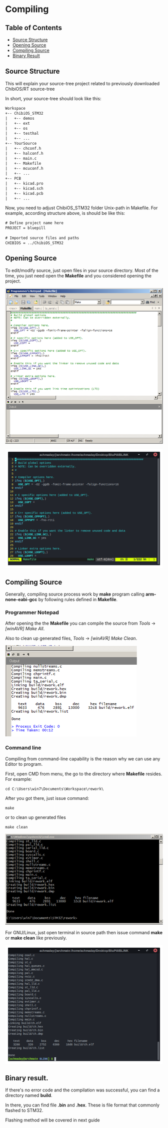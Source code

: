 # Compiling

## Table of Contents
- [Source Structure](https://github.com/mekatronik-achmadi/md_tutorial/blob/master/electronic/tutorials/stm32_compile.md#source-structure)
- [Opening Source](https://github.com/mekatronik-achmadi/md_tutorial/blob/master/electronic/tutorials/stm32_compile.md#opening-source)
- [Compiling Source](https://github.com/mekatronik-achmadi/md_tutorial/blob/master/electronic/tutorials/stm32_compile.md#compiling-source)
- [Binary Result](https://github.com/mekatronik-achmadi/md_tutorial/blob/master/electronic/tutorials/stm32_compile.md#binary-result)

## Source Structure

This will explain your source-tree project related to previously downloaded ChibiOS/RT source-tree

In short, your source-tree should look like this:

~~~
Workspace
+-- ChibiOS_STM32
|   +-- demos
|   +-- ext
|   +-- os
|   +-- testhal
|   +-- ...
+-- YourSource
|   +-- chconf.h
|   +-- halconf.h
|   +-- main.c
|   +-- Makefile
|   +-- mcuconf.h
|   +-- ...
+-- PCB
|   +-- kicad.pro
|   +-- kicad.sch
|   +-- kicad.pcb
|   +-- ...	
~~~

Now, you need to adjust ChibiOS_STM32 folder Unix-path in Makefile.
For example, according structure above, is should be like this:

```make
# Define project name here
PROJECT = bluepill

# Imported source files and paths
CHIBIOS = ../ChibiOS_STM32
```

## Opening Source

To edit/modify source, just open files in your source directory.
Most of the time, you just need open the **Makefile** and you considered opening the project.

![images](images/prjpn.png?raw=true)

![images](images/prjvim.png?raw=true)

## Compiling Source

Generally, compiling source process work by **make** program calling **arm-none-eabi-gcc** by following rules defined in **Makefile**.

### Programmer Notepad

After opening the the **Makefile** you can compile the source from _Tools_ -> _[winAVR] Make All_.

Also to clean up generated files, _Tools_ -> _[winAVR] Make Clean_.

![images](images/compilepn.png?raw=true)

### Command line

Compiling from command-line capability is the reason why we can use any Editor to program.

First, open CMD from menu, the go to the directory where **Makefile** resides.
For example:

~~~
cd C:\Users\win7\Documents\Workspace\rework\
~~~

After you got there, just issue command:

~~~
make
~~~

or to clean up generated files

~~~
make clean
~~~

![images](images/compilecmd.png?raw=true)

For GNU/Linux, just open terminal in source path then issue command **make** or **make clean** like previously.

![images](images/compilesh.png?raw=true)

## Binary result.

If there's no error code and the compilation was successful, you can find a directory named **build**.

In there, you can find file **.bin** and **.hex**. These is file format that commonly flashed to STM32.

Flashing method will be covered in next guide